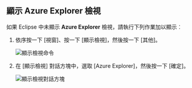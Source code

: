 ## <a name="display-the-azure-explorer-view"></a>顯示 Azure Explorer 檢視

如果 Eclipse 中未顯示 **Azure Explorer** 檢視，請執行下列作業加以顯示︰

1. 依序按一下 [視窗]、按一下 [顯示檢視]，然後按一下 [其他]。

   ![顯示檢視命令](media/azure-toolkit-for-eclipse-show-azure-explorer/show-az-exp-01.png)

2. 在 [顯示檢視] 對話方塊中，選取 [Azure Explorer]，然後按一下 [確定]。

   ![顯示檢視對話方塊](media/azure-toolkit-for-eclipse-show-azure-explorer/show-az-exp-02.png)

